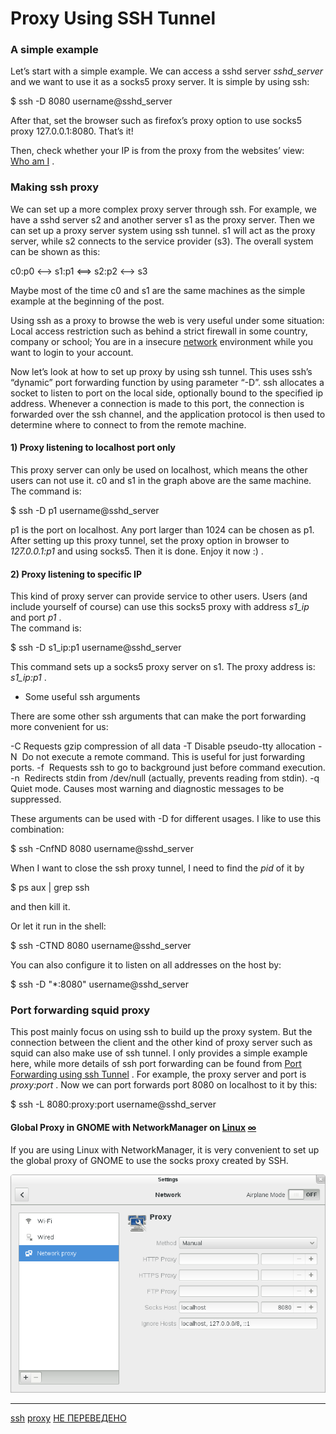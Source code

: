# Proxy Using SSH Tunnel

###  A simple example

Let’s start with a simple example. We can access a sshd server  _sshd\_server_  and we want to use it as a socks5 proxy server. It is simple by using ssh:

$ ssh -D 8080 username@sshd\_server

After that, set the browser such as firefox’s proxy option to use socks5 proxy 127.0.0.1:8080. That’s it!

Then, check whether your IP is from the proxy from the websites’ view:  [Who am I](http://www.pkill.info/whoami/) .

###  Making ssh proxy 

We can set up a more complex proxy server through ssh. For example, we have a sshd server s2 and another server s1 as the proxy server. Then we can set up a proxy server system using ssh tunnel. s1 will act as the proxy server, while s2 connects to the service provider (s3). The overall system can be shown as this:

c0:p0 <--> s1:p1 <==> s2:p2 <--> s3

Maybe most of the time c0 and s1 are the same machines as the simple example at the beginning of the post.

Using ssh as a proxy to browse the web is very useful under some situation: Local access restriction such as behind a strict firewall in some country, company or school; You are in a insecure  [network](https://www.systutorials.com/category/tutorial/network/)  environment while you want to login to your account.

Now let’s look at how to set up proxy by using ssh tunnel. This uses ssh’s “dynamic” port forwarding function by using parameter “-D”. ssh allocates a socket to listen to port on the local side, optionally bound to the specified ip address. Whenever a connection is made to this port, the connection is forwarded over the ssh channel, and the application protocol is then used to determine where to connect to from the remote machine.

####  1) Proxy listening to localhost port only 

This proxy server can only be used on localhost, which means the other users can not use it. c0 and s1 in the graph above are the same machine.  
The command is:

$ ssh -D p1 username@sshd\_server

p1 is the port on localhost. Any port larger than 1024 can be chosen as p1. After setting up this proxy tunnel, set the proxy option in browser to  _127.0.0.1:p1_  and using socks5. Then it is done. Enjoy it now :) .

####  2) Proxy listening to specific IP 

This kind of proxy server can provide service to other users. Users (and include yourself of course) can use this socks5 proxy with address  _s1\_ip_  and port  _p1_ .  
The command is:

$ ssh -D s1\_ip:p1 username@sshd\_server

This command sets up a socks5 proxy server on s1. The proxy address is:  _s1\_ip:p1_ .

*   Some useful ssh arguments
    

There are some other ssh arguments that can make the port forwarding more convenient for us:

\-C  Requests gzip compression of all data
-T  Disable pseudo-tty allocation
-N  Do not execute a remote command. This is useful for just forwarding ports.
-f  Requests ssh to go to background just before command execution.
-n  Redirects stdin from /dev/null (actually, prevents reading from stdin).
-q  Quiet mode. Causes most warning and diagnostic messages to be suppressed.

These arguments can be used with -D for different usages. I like to use this combination:

$ ssh -CnfND 8080 username@sshd\_server

When I want to close the ssh proxy tunnel, I need to find the  _pid_  of it by

$ ps aux | grep ssh

and then kill it.

Or let it run in the shell:

$ ssh -CTND 8080 username@sshd\_server

You can also configure it to listen on all addresses on the host by:

$ ssh -D "\*:8080" username@sshd\_server

###  Port forwarding squid proxy 

This post mainly focus on using ssh to build up the proxy system. But the connection between the client and the other kind of proxy server such as squid can also make use of ssh tunnel. I only provides a simple example here, while more details of ssh port forwarding can be found from  [Port Forwarding using ssh Tunnel](https://www.systutorials.com/b/818/port-forwarding-using-ssh-tunnel/) . For example, the proxy server and port is  _proxy:port_ . Now we can port forwards port 8080 on localhost to it by this:

$ ssh -L 8080:proxy:port username@sshd\_server

####  Global Proxy in GNOME with NetworkManager on  [Linux](https://www.systutorials.com/category/tutorial/linux/)   [∞](https://www.systutorials.com/944/proxy-using-ssh-tunnel/#global-proxy-in-gnome-with-networkmanager-on-linux "Link to this section")  

If you are using Linux with NetworkManager, it is very convenient to set up the global proxy of GNOME to use the socks proxy created by SSH.

 ![](/images/fd9d21a01d3788f1d8c166454930cf2b.png)


**********
[ssh](/tags/ssh.md)
[proxy](/tags/proxy.md)
[НЕ ПЕРЕВЕДЕНО](/tags/%D0%9D%D0%95%20%D0%9F%D0%95%D0%A0%D0%95%D0%92%D0%95%D0%94%D0%95%D0%9D%D0%9E.md)
